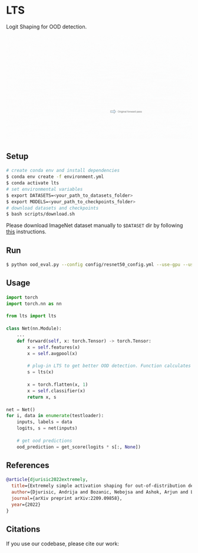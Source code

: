 # LTS

Logit Shaping for OOD detection.

![](https://github.com/andrijazz/lts/blob/main/resources/lts.gif)

## Setup

```bash
# create conda env and install dependencies
$ conda env create -f environment.yml
$ conda activate lts
# set environmental variables
$ export DATASETS=<your_path_to_datasets_folder>
$ export MODELS=<your_path_to_checkpoints_folder>
# download datasets and checkpoints
$ bash scripts/download.sh
```
Please download ImageNet dataset manually to `$DATASET` dir by following [this](https://gist.github.com/bonlime/4e0d236cf98cd5b15d977dfa03a63643) instructions.

## Run
```bash
$ python ood_eval.py --config config/resnet50_config.yml --use-gpu --use-tqdm
```

## Usage

```python
import torch
import torch.nn as nn

from lts import lts

class Net(nn.Module):
    ...
    def forward(self, x: torch.Tensor) -> torch.Tensor:
        x = self.features(x)
        x = self.avgpool(x)
        
        # plug-in LTS to get better OOD detection. Function calculates OOD scaling factor s
        s = lts(x)
        
        x = torch.flatten(x, 1)
        x = self.classifier(x)
        return x, s

net = Net()
for i, data in enumerate(testloader):
    inputs, labels = data
    logits, s = net(inputs)
    
    # get ood predictions
    ood_prediction = get_score(logits * s[:, None])
```

## References

```bibtex
@article{djurisic2022extremely,
  title={Extremely simple activation shaping for out-of-distribution detection},
  author={Djurisic, Andrija and Bozanic, Nebojsa and Ashok, Arjun and Liu, Rosanne},
  journal={arXiv preprint arXiv:2209.09858},
  year={2022}
}
```
      
## Citations

If you use our codebase, please cite our work:
